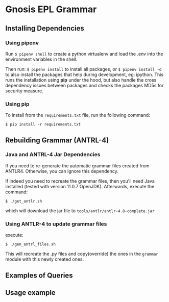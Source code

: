 # Gnosis EPL Grammar

## Installing Dependencies

### Using pipenv
Run `$ pipenv shell` to create a python virtualenv and load the .env into the environment variables in the shell.

Then run: `$ pipenv install` to install all packages, or `$ pipenv install -d` to also install the packages that help during development, eg: ipython.
This runs the installation using **pip** under the hood, but also handle the cross dependency issues between packages and checks the packages MD5s for security measure.


### Using pip
To install from the `requirements.txt` file, run the following command:
```
$ pip install -r requirements.txt
```

## Rebuilding Grammar (ANTRL-4)
### Java and ANTRL-4 Jar Dependencies
If you need to re-generate the automatic grammar files created from ANTLR4. Otherwise, you can ignore this dependency.

If indeed you need to recreate the grammar files, then you'll need Java installed (tested with version 11.0.7 OpenJDK).
Afterwards, execute the command:
```
$ ./get_antlr.sh
```
which will download the jar file to `tools/antlr/antlr-4.8-complete.jar`

### Using ANTLR-4 to update grammar files
execute:
```
$ ./gen_antrl_files.sh
```
This will recreate the .py files and copy(override) the ones in the `grammar` module with this newly created ones.



## Examples of Queries

## Usage example

